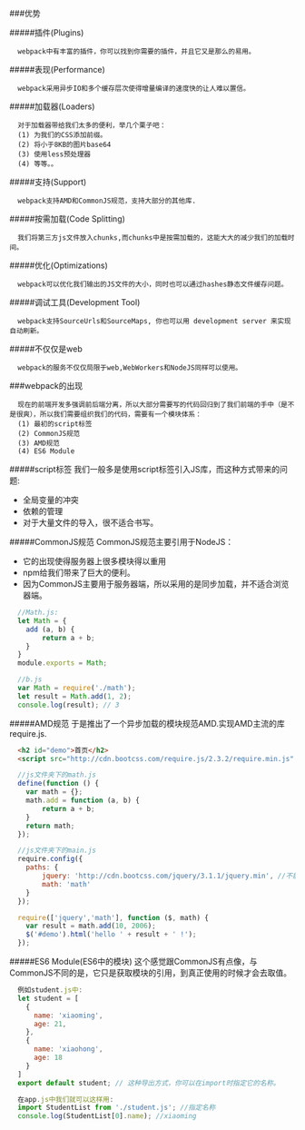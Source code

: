 ###优势

#####插件(Plugins)
```
  webpack中有丰富的插件，你可以找到你需要的插件，并且它又是那么的易用。
```

#####表现(Performance)
```
  webpack采用异步IO和多个缓存层次使得增量编译的速度快的让人难以置信。
```

#####加载器(Loaders)
```
  对于加载器带给我们太多的便利，举几个栗子吧：
  (1) 为我们的CSS添加前缀。
  (2) 将小于8KB的图片base64
  (3) 使用less预处理器
  (4) 等等。。
```

#####支持(Support)
```
  webpack支持AMD和CommonJS规范，支持大部分的其他库.  
```

#####按需加载(Code Splitting)
```
  我们将第三方js文件放入chunks,而chunks中是按需加载的，这能大大的减少我们的加载时间。
```

#####优化(Optimizations)
```
  webpack可以优化我们输出的JS文件的大小，同时也可以通过hashes静态文件缓存问题。
```

#####调试工具(Development Tool)
```
  webpack支持SourceUrls和SourceMaps, 你也可以用 development server 来实现自动刷新。
```

#####不仅仅是web
```
  webpack的服务不仅仅局限于web,WebWorkers和NodeJS同样可以使用。
```

###webpack的出现
```
  现在的前端开发多强调前后端分离，所以大部分需要写的代码回归到了我们前端的手中（是不是很爽），所以我们需要组织我们的代码，需要有一个模块体系：
  (1) 最初的script标签
  (2) CommonJS规范
  (3) AMD规范
  (4) ES6 Module
```

#####script标签
  我们一般多是使用script标签引入JS库，而这种方式带来的问题:
  * 全局变量的冲突
  * 依赖的管理
  * 对于大量文件的导入，很不适合书写。

#####CommonJS规范
  CommonJS规范主要引用于NodeJS：
  * 它的出现使得服务器上很多模块得以重用
  * npm给我们带来了巨大的便利。
  * 因为CommonJS主要用于服务器端，所以采用的是同步加载，并不适合浏览器端。

```js
  //Math.js:
  let Math = {
  	add (a, b) {
  		return a + b;
  	}
  }
  module.exports = Math;

  //b.js
  var Math = require('./math');
  let result = Math.add(1, 2);
  console.log(result); // 3
```    

#####AMD规范
  于是推出了一个异步加载的模块规范AMD.实现AMD主流的库require.js.
```html
  <h2 id="demo">首页</h2>
  <script src="http://cdn.bootcss.com/require.js/2.3.2/require.min.js" data-main="js/main"></script>
```
```js
  //js文件夹下的math.js
  define(function () {
  	var math = {};
  	math.add = function (a, b) {
  		return a + b;
  	}
  	return math;
  });
```
```js
  //js文件夹下的main.js
  require.config({
  	paths: {
  		jquery: 'http://cdn.bootcss.com/jquery/3.1.1/jquery.min', //不能加js后缀名。
  		math: 'math'
  	}
  });

  require(['jquery','math'], function ($, math) {
  	var result = math.add(10, 2006);
  	$('#demo').html('hello ' + result + ' !');
  });
```

#####ES6 Module(ES6中的模块)
  这个感觉跟CommonJS有点像，与CommonJS不同的是，它只是获取模块的引用，到真正使用的时候才会去取值。
```js
  例如student.js中:
  let student = [
    {
      name: 'xiaoming',
      age: 21,
    },
    {
      name: 'xiaohong',
      age: 18
    }
  ]
  export default student; // 这种导出方式，你可以在import时指定它的名称。  

  在app.js中我们就可以这样用:
  import StudentList from './student.js'; //指定名称
  console.log(StudentList[0].name); //xiaoming
```  
